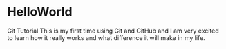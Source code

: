 # HelloWorld
Git Tutorial
This is my first time using Git and GitHub and I am very excited to learn how it really works and what difference it will make in my life.
